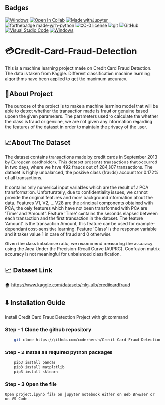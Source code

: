 
## Badges

[![Windows](https://svgshare.com/i/ZhY.svg)](https://svgshare.com/i/ZhY.svg)
[![Open In Collab](https://colab.research.google.com/assets/colab-badge.svg)](https://colab.research.google.com/github/Naereen/badges)
[![Made withJupyter](https://img.shields.io/badge/Made%20with-Jupyter-orange?style=for-the-badge&logo=Jupyter)](https://jupyter.org/try)
[![forthebadge made-with-python](http://ForTheBadge.com/images/badges/made-with-python.svg)](https://www.python.org/)
[![CC-0 license](https://img.shields.io/badge/License-CC--0-blue.svg)](https://creativecommons.org/licenses/by-nd/4.0)
[![git](https://badgen.net/badge/icon/git?icon=git&label)](https://git-scm.com)
[![GitHub](https://img.shields.io/badge/--181717?logo=github&logoColor=ffffff)](https://github.com/)
[![Visual Studio Code](https://img.shields.io/badge/--007ACC?logo=visual%20studio%20code&logoColor=ffffff)](https://code.visualstudio.com/)
[![Windows](https://badgen.net/badge/icon/windows?icon=windows&label)](https://microsoft.com/windows/)


# 💳Credit-Card-Fraud-Detection
This is a machine learning project made on Credit Card Fraud Detection. The data is taken from Kaggle. Different classification machine learning algorithms have been applied to get the maximum accuracy. 






## 🚧About Project
The purpose of the project is to make a machine learning model that will be able to detect whether the transaction made is fraud or genuine based upoen the given parameters.
The parameters used to calculate the whether the class is fraud or genuine, we are not given any information regarding the features of the dataset in order to maintain the privacy of the user.

## 📈About The Dataset
The dataset contains transactions made by credit cards in September 2013 by European cardholders.
This dataset presents transactions that occurred in two days, where we have 492 frauds out of 284,807 transactions. The dataset is highly unbalanced, the positive class (frauds) account for 0.172% of all transactions.

It contains only numerical input variables which are the result of a PCA transformation. Unfortunately, due to confidentiality issues, we cannot provide the original features and more background information about the data. Features V1, V2, … V28 are the principal components obtained with PCA, the only features which have not been transformed with PCA are 'Time' and 'Amount'. Feature 'Time' contains the seconds elapsed between each transaction and the first transaction in the dataset. The feature 'Amount' is the transaction Amount, this feature can be used for example-dependant cost-sensitive learning. Feature 'Class' is the response variable and it takes value 1 in case of fraud and 0 otherwise.

Given the class imbalance ratio, we recommend measuring the accuracy using the Area Under the Precision-Recall Curve (AUPRC). Confusion matrix accuracy is not meaningful for unbalanced classification.

## 📈 Dataset Link
🏠 https://www.kaggle.com/datasets/mlg-ulb/creditcardfraud
## ⬇️ Installation Guide

Install Credit Card Fraud Detection Project with git command

### Step - 1 Clone the github repository
```bash
    git clone https://github.com/coderhersh/Credit-Card-Fraud-Detection.git
```
### Step - 2 Install all required python packages
``` bash
    pip3 install pandas
    pip3 install matplotlib
    pip3 install sklearn
```

### Step - 3 Open the file
    Open project.ipynb file on jupyter notebook either on Web Browser or on VS Code.

